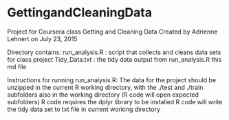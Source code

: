 # GettingandCleaningData
Project for Coursera class Getting and Cleaning Data
Created by Adrienne Lehnert on July 23, 2015

Directory contains:
run_analysis.R : script that collects and cleans data sets for class project
Tidy_Data.txt : the tidy data output from run_analysis.R
this md file

Instructions for running run_analysis.R:
The data for the project should be unzipped in the current R working directory, with the ./test and ./train subfolders also in the working directory (R code will open expected subfolders)
R code requires the dplyr library to be installed
R code will write the tidy data set to txt file in current working directory
